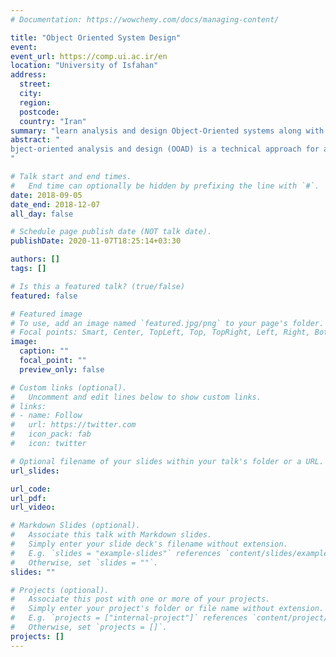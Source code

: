 ```yaml
---
# Documentation: https://wowchemy.com/docs/managing-content/

title: "Object Oriented System Design"
event:
event_url: https://comp.ui.ac.ir/en
location: "University of Isfahan"
address:
  street:
  city:
  region:
  postcode:
  country: "Iran"
summary: "learn analysis and design Object-Oriented systems along with programming and model visualization"
abstract: "
bject-oriented analysis and design (OOAD) is a technical approach for analyzing and designing an application, system, or business by applying object-oriented programming, as well as using visual modeling throughout the software development process to guide stakeholder communication and product quality.
"

# Talk start and end times.
#   End time can optionally be hidden by prefixing the line with `#`.
date: 2018-09-05
date_end: 2018-12-07
all_day: false

# Schedule page publish date (NOT talk date).
publishDate: 2020-11-07T18:25:14+03:30

authors: []
tags: []

# Is this a featured talk? (true/false)
featured: false

# Featured image
# To use, add an image named `featured.jpg/png` to your page's folder. 
# Focal points: Smart, Center, TopLeft, Top, TopRight, Left, Right, BottomLeft, Bottom, BottomRight.
image:
  caption: ""
  focal_point: ""
  preview_only: false

# Custom links (optional).
#   Uncomment and edit lines below to show custom links.
# links:
# - name: Follow
#   url: https://twitter.com
#   icon_pack: fab
#   icon: twitter

# Optional filename of your slides within your talk's folder or a URL.
url_slides:

url_code:
url_pdf:
url_video:

# Markdown Slides (optional).
#   Associate this talk with Markdown slides.
#   Simply enter your slide deck's filename without extension.
#   E.g. `slides = "example-slides"` references `content/slides/example-slides.md`.
#   Otherwise, set `slides = ""`.
slides: ""

# Projects (optional).
#   Associate this post with one or more of your projects.
#   Simply enter your project's folder or file name without extension.
#   E.g. `projects = ["internal-project"]` references `content/project/deep-learning/index.md`.
#   Otherwise, set `projects = []`.
projects: []
---
```

